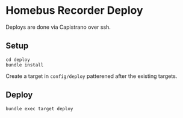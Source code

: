 # Homebus Recorder Deploy

Deploys are done via Capistrano over ssh.

## Setup

```
cd deploy
bundle install
```

Create a target in `config/deploy` patterened after the existing targets.

## Deploy
```
bundle exec target deploy
```
